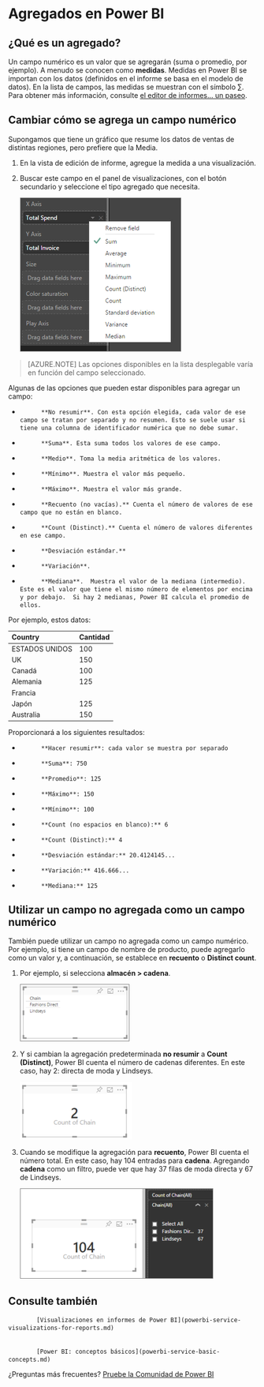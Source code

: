 <properties
   pageTitle="Agregados (suma, promedio, máximo, etc.) en Power BI"
   description="Cambiar la agregación de un gráfico (suma, promedio, máximo, etc.) en Power BI"
   services="powerbi"
   documentationCenter=""
   authors="mihart"
   manager="mblythe"
   backup=""
   editor=""
   tags=""
   qualityFocus="no"
   qualityDate=""/>

<tags
   ms.service="powerbi"
   ms.devlang="NA"
   ms.topic="article"
   ms.tgt_pltfrm="NA"
   ms.workload="powerbi"
   ms.date="09/21/2016"
   ms.author="mihart"/>

# <a name="aggregates-in-power-bi"></a>Agregados en Power BI  

## <a name="what-is-an-aggregate?"></a>¿Qué es un agregado?

Un campo numérico es un valor que se agregarán (suma o promedio, por ejemplo).  A menudo se conocen como **medidas**. Medidas en Power BI se importan con los datos (definidos en el informe se basa en el modelo de datos). En la lista de campos, las medidas se muestran con el símbolo ∑. Para obtener más información, consulte [el editor de informes... un paseo](powerbi-service-the-report-editor-take-a-tour.md).

## <a name="change-how-a-numeric-field-is-aggregated"></a>Cambiar cómo se agrega un campo numérico

Supongamos que tiene un gráfico que resume los datos de ventas de distintas regiones, pero prefiere que la Media. 

1.  En la vista de edición de informe, agregue la medida a una visualización.

2.  Buscar este campo en el panel de visualizaciones, con el botón secundario y seleccione el tipo agregado que necesita.

    ![](media/powerbi-service-change-the-aggregation-in-a-chart/aggregate_new.png)

>[AZURE.NOTE] Las opciones disponibles en la lista desplegable varía en función del campo seleccionado.

Algunas de las opciones que pueden estar disponibles para agregar un campo:

-   
            **No resumir**. Con esta opción elegida, cada valor de ese campo se tratan por separado y no resumen. Esto se suele usar si tiene una columna de identificador numérica que no debe sumar.

-   
            **Suma**. Esta suma todos los valores de ese campo.

-   
            **Medio**. Toma la media aritmética de los valores.

-   
            **Mínimo**. Muestra el valor más pequeño.

-   
            **Máximo**. Muestra el valor más grande.

-   
            **Recuento (no vacías).** Cuenta el número de valores de ese campo que no están en blanco.

-   
            **Count (Distinct).** Cuenta el número de valores diferentes en ese campo.

- 
            **Desviación estándar.**

- 
            **Variación**.

- 
            **Mediana**.  Muestra el valor de la mediana (intermedio). Este es el valor que tiene el mismo número de elementos por encima y por debajo.  Si hay 2 medianas, Power BI calcula el promedio de ellos.


Por ejemplo, estos datos:

| Country   | Cantidad |
|:----------|:-------|
| ESTADOS UNIDOS       | 100    |
| UK        | 150    |
| Canadá    | 100    |
| Alemania   | 125    |
| Francia    |        |
| Japón     | 125    |
| Australia | 150    |

Proporcionará a los siguientes resultados:

-   
            **Hacer resumir**: cada valor se muestra por separado

-   
            **Suma**: 750

-   
            **Promedio**: 125

-   
            **Máximo**: 150

-   
            **Mínimo**: 100

-   
            **Count (no espacios en blanco):** 6

-   
            **Count (Distinct):** 4

- 
            **Desviación estándar:** 20.4124145...

- 
            **Variación:** 416.666...

- 
            **Mediana:** 125


## <a name="use-a-non-aggregated-field-as-a-numeric-field"></a>Utilizar un campo no agregada como un campo numérico

También puede utilizar un campo no agregada como un campo numérico. Por ejemplo, si tiene un campo de nombre de producto, puede agregarlo como un valor y, a continuación, se establece en **recuento** o **Distinct count**. 

1.  Por ejemplo, si selecciona **almacén > cadena**.

    ![](media/powerbi-service-aggregates/count-of-chain-do_not_summarize.png)

2.  Y si cambian la agregación predeterminada **no resumir** a **Count (Distinct)**, Power BI cuenta el número de cadenas diferentes. En este caso, hay 2: directa de moda y Lindseys.

    ![](media/powerbi-service-aggregates/aggregates_count.png)

3.  Cuando se modifique la agregación para **recuento**, Power BI cuenta el número total. En este caso, hay 104 entradas para **cadena**. Agregando **cadena** como un filtro, puede ver que hay 37 filas de moda directa y 67 de Lindseys.  

    ![](media/powerbi-service-aggregates/count_of_chain_104.png)

## <a name="see-also"></a>Consulte también  

            [Visualizaciones en informes de Power BI](powerbi-service-visualizations-for-reports.md)  


            [Power BI: conceptos básicos](powerbi-service-basic-concepts.md)  

¿Preguntas más frecuentes? 
            [Pruebe la Comunidad de Power BI](http://community.powerbi.com/)
